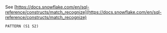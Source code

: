 See [https://docs.snowflake.com/en/sql-reference/constructs/match_recognize](https://docs.snowflake.com/en/sql-reference/constructs/match_recognize)
```
PATTERN (S1 S2)
```
